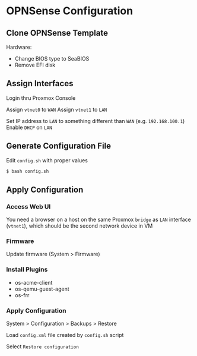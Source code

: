 # OPNSense Configuration

## Clone OPNSense Template

Hardware:
- Change BIOS type to SeaBIOS
- Remove EFI disk

## Assign Interfaces

Login thru Proxmox Console

Assign `vtnet0` to `WAN`
Assign `vtnet1` to `LAN`

Set IP address to `LAN` to something different than `WAN` (e.g. `192.168.100.1`)
Enable `DHCP` on `LAN`

## Generate Configuration File

Edit `config.sh` with proper values

```bash
$ bash config.sh
```

## Apply Configuration

### Access Web UI

You need a browser on a host on the same Proxmox `bridge` as `LAN` interface (`vtnet1`), which should be the second network device in VM

### Firmware

Update firmware (System > Firmware)

### Install Plugins

- os-acme-client
- os-qemu-guest-agent
- os-frr

### Apply Configuration 

System > Configuration > Backups > Restore

Load `config.xml` file created by `config.sh` script

Select `Restore configuration`



